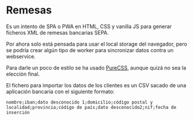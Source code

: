 # Remesas

Es un intento de SPA o PWA en HTML, CSS y vanilla JS para generar ficheros XML de remesas bancarias SEPA.

Por ahora solo está pensada para usar el local storage del navegador, pero se podría crear algún tipo de worker para sincronizar datos contra un webservice.

Para darle un poco de estilo se ha usado [PureCSS](https://purecss.io/), aunque quizá no sea la elección final.

El fichero para importar los datos de los clientes es un CSV sacado de una aplicación bancaria con el siguiente formato:

```csv
nombre;iban;dato desconocido 1;domicilio;código postal y localidad;provincia;código de país;dato desconocido2;nif;fecha de inserción
```
